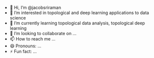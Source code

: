 - 👋 Hi, I’m @jacobsriraman
- 👀 I’m interested in topological and deep learning applications to data science
- 🌱 I’m currently learning topological data analysis, topological deep learning
- 💞️ I’m looking to collaborate on ...
- 📫 How to reach me ...
- 😄 Pronouns: ...
- ⚡ Fun fact: ...

<!---
jacobsriraman/jacobsriraman is a ✨ special ✨ repository because its `README.md` (this file) appears on your GitHub profile.
You can click the Preview link to take a look at your changes.
--->
